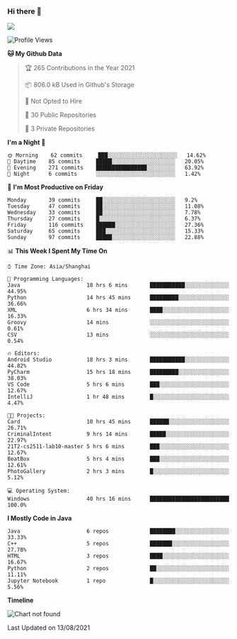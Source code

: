 ### Hi there 👋

<!--
**zhou-ning/zhou-ning** is a ✨ _special_ ✨ repository because its `README.md` (this file) appears on your GitHub profile.

Here are some ideas to get you started:

- 🔭 I’m currently working on ...
- 🌱 I’m currently learning ...
- 👯 I’m looking to collaborate on ...
- 🤔 I’m looking for help with ...
- 💬 Ask me about ...
- 📫 How to reach me: ...
- 😄 Pronouns: ...
- ⚡ Fun fact: ...
-->
![](https://github-readme-stats.vercel.app/api?username=zhou-ning)

<!--START_SECTION:waka-->
![Profile Views](http://img.shields.io/badge/Profile%20Views-0-blue)

**🐱 My Github Data** 

> 🏆 265 Contributions in the Year 2021
 > 
> 📦 806.0 kB Used in Github's Storage 
 > 
> 🚫 Not Opted to Hire
 > 
> 📜 30 Public Repositories 
 > 
> 🔑 3 Private Repositories  
 > 
**I'm a Night 🦉** 

```text
🌞 Morning    62 commits     ███░░░░░░░░░░░░░░░░░░░░░░   14.62% 
🌆 Daytime    85 commits     █████░░░░░░░░░░░░░░░░░░░░   20.05% 
🌃 Evening    271 commits    ████████████████░░░░░░░░░   63.92% 
🌙 Night      6 commits      ░░░░░░░░░░░░░░░░░░░░░░░░░   1.42%

```
📅 **I'm Most Productive on Friday** 

```text
Monday       39 commits     ██░░░░░░░░░░░░░░░░░░░░░░░   9.2% 
Tuesday      47 commits     ██░░░░░░░░░░░░░░░░░░░░░░░   11.08% 
Wednesday    33 commits     ██░░░░░░░░░░░░░░░░░░░░░░░   7.78% 
Thursday     27 commits     █░░░░░░░░░░░░░░░░░░░░░░░░   6.37% 
Friday       116 commits    ██████░░░░░░░░░░░░░░░░░░░   27.36% 
Saturday     65 commits     ███░░░░░░░░░░░░░░░░░░░░░░   15.33% 
Sunday       97 commits     █████░░░░░░░░░░░░░░░░░░░░   22.88%

```


📊 **This Week I Spent My Time On** 

```text
⌚︎ Time Zone: Asia/Shanghai

💬 Programming Languages: 
Java                     18 hrs 6 mins       ███████████░░░░░░░░░░░░░░   44.95% 
Python                   14 hrs 45 mins      █████████░░░░░░░░░░░░░░░░   36.66% 
XML                      6 hrs 34 mins       ████░░░░░░░░░░░░░░░░░░░░░   16.33% 
Groovy                   14 mins             ░░░░░░░░░░░░░░░░░░░░░░░░░   0.61% 
CSV                      13 mins             ░░░░░░░░░░░░░░░░░░░░░░░░░   0.54%

🔥 Editors: 
Android Studio           18 hrs 3 mins       ███████████░░░░░░░░░░░░░░   44.82% 
PyCharm                  15 hrs 18 mins      █████████░░░░░░░░░░░░░░░░   38.03% 
VS Code                  5 hrs 6 mins        ███░░░░░░░░░░░░░░░░░░░░░░   12.67% 
IntelliJ                 1 hr 48 mins        █░░░░░░░░░░░░░░░░░░░░░░░░   4.47%

🐱‍💻 Projects: 
Card                     10 hrs 45 mins      ██████░░░░░░░░░░░░░░░░░░░   26.71% 
CriminalIntent           9 hrs 14 mins       █████░░░░░░░░░░░░░░░░░░░░   22.97% 
21T2-cs2511-lab10-master 5 hrs 6 mins        ███░░░░░░░░░░░░░░░░░░░░░░   12.67% 
BeatBox                  5 hrs 4 mins        ███░░░░░░░░░░░░░░░░░░░░░░   12.61% 
PhotoGallery             2 hrs 3 mins        █░░░░░░░░░░░░░░░░░░░░░░░░   5.12%

💻 Operating System: 
Windows                  40 hrs 16 mins      █████████████████████████   100.0%

```

**I Mostly Code in Java** 

```text
Java                     6 repos             ████████░░░░░░░░░░░░░░░░░   33.33% 
C++                      5 repos             ███████░░░░░░░░░░░░░░░░░░   27.78% 
HTML                     3 repos             ████░░░░░░░░░░░░░░░░░░░░░   16.67% 
Python                   2 repos             ██░░░░░░░░░░░░░░░░░░░░░░░   11.11% 
Jupyter Notebook         1 repo              █░░░░░░░░░░░░░░░░░░░░░░░░   5.56%

```


**Timeline**

![Chart not found](https://raw.githubusercontent.com/zhou-ning/zhou-ning/main/charts/bar_graph.png) 


 Last Updated on 13/08/2021
<!--END_SECTION:waka-->
